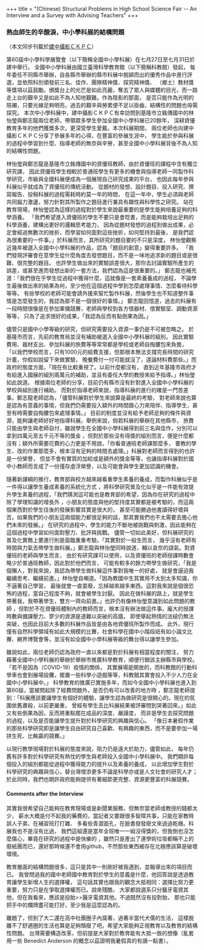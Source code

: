 +++
title = "(Chinese) Structural Problems in High School Science Fair -- An Interview and a Survey with Advising Teachers"
+++

### 熱血師生的辛酸淚，中小學科展的結構問題
（本文同步刊載於[建中攝影ＣＫＰＣ](https://www.facebook.com/CKPC.tw)）

第60屆中小學科學展覽會（以下簡稱全國中小學科展）在七月27日至七月31日於建中舉行。
全國中小學科展由國立臺灣科學教育館（以下簡稱科教館）發起，
每年委任不同縣市舉辦，自各縣市舉辦的縣市科展中脫穎而出的優秀作品中進行評選，並依照科別頒發前三名、佳作、團隊精神獎、探究精神獎、
（鄉土）教材獎等獎項以茲鼓勵。頒獎台上的光芒是如此亮麗，奪去了眾人與媒體的目光，而一路走上台的艱辛又是如此不為人知地艱難。作為陰影的那面，
是否只能作為光明的陪襯，只要光線足夠明亮，過去的艱辛與勞累便不足以掛齒，結構性的問題也毋需探究。
本次中小學科展中，建中攝影ＣＫＰＣ有幸訪問到基隆市立銘傳國中的林怡瑩與鄭志龍兩位老師，帶領眾多學生參加全國中小學科展已20餘年，
深耕資優教育多年的他們獲獎多次，更深受學生愛戴。本次科展期間，
兩位老師也向建中攝影ＣＫＰＣ分享了參展多年的心得，在豐富的參展生涯中，
學生能於參與科展的過程中學習到什麼、指導老師的無奈與辛勞，甚至全國中小學科展背後不為人知的結構性問題。

林怡瑩與鄭志龍是基隆市立銘傳國中的資優班教師，由於資優班的課程中含有獨立研究課，
因此資優班學生相較於普通班學生有更多的機會與指導老師一同製作科學研究，市級與全國科展便成為一個展現自己研究成果的平台，
也因此每年參與科展似乎就成為了資優班的傳統活動。
從題材的發想、設計題目、投入研究、撰寫報告、投稿科展的過程需耗時約莫一年的時間，
在這一年中，學生必須與老師共同腦力激盪，努力針對其所製作之題目進行兼具有趣性與科學性之研究。
站在教育現場，林怡瑩認為這樣的過程對於學生來說最重要的是學生能夠培養足夠的科學涵養。
「我們希望進入資優班的學生不要只是會唸書，而是能夠栽培出足夠的科學涵養，建構出更好的邏輯思考能力，
因為從題材發想的過程到做出成果，必定會經過無數次的挫折，而學習如何面對這些挫折，如何堅持到最後，
是我們認為很重要的一件事。」於科展而言，其所研究的題目要的不只是深度，
林怡瑩觀察近幾年被選入全國中小學科展的作品，認為「題目的創意」變得重要許多。
「我們發現評審會在意學生從什麼角度去發想題目，而不是一味地追求新的題目或是很難、很完整的題目。
也許學生做出來的實驗誤差很大，那你去討論實驗所產生的誤差，或甚至進而發想出新的一套方法，我們認為這是很重要的。」
鄭志龍也補充道：「我們很在乎學生從過程中獲得什麼，這就像是一套素養養成的過程，
不論學生最後做出來的結果為何，至少他在這個過程中學到怎麼處理事情、怎麼看待科學等等。
有些學校的老師可能會請外援來幫忙製作科展，然後學生也不知道整件事情是怎麼發生的，我認為那不是一個很好的事情。」
鄭志龍回憶道，過去的科展有一段時間很像是在參加軍備競賽，老師與學校到各方借器材、借實驗室、調動資源等等，
只為了追求很好的成果，「我認為反而有點倒果為因。」

儘管只是國中小學等級的研究，但研究需要投入資源一事仍是不可被忽略之。
於基隆市而言，先前的教育局並沒有補助被選入全國中小學科展的組別，
因此實驗費用、器材支出、參加科展的旅費等等常常都是學校或老師自掏腰包來負擔，
「以我們學校而言，只有1000元的經費支援，但那根本無法支撐完長時間的研究計畫，你假如說留下來做實驗，
晚餐費付一付可能就沒了，遑論材料費那些。」而政府的態度方面，「現在有比較重視了。以前什麼都沒有，
直到近年基隆市政府才有給進入國展的組別兩萬元的補助，並且有委任大學的教授來給予指導。」林怡瑩如此說道。
根據兩位老師的分享，目前仍有縣市沒有針對進入全國中小學科展的學校與組別進行補助。
而對於指導老師來說，指導科展的進行的確是一門苦差事。鄭志龍老師認為，「儘管科展對於學生來說算是最終的考驗，
對老師來說也算是認為有意義的事情，但我們仍需要投入額外的時間跟心力來陪伴、指導學生，甚至有時需要自掏腰包來處理事情。」
目前的制度並沒有給予老師足夠的條件與資源，能夠讓老師好好地指導科展。舉例來說，倘若科展的舉辦在其他縣市，
旅費只能由學生與老師自付，雖說學生在全國中小學科展得到前三名與佳作，分別可以拿到四萬元至五千元不等的獎金
，但對於那些沒有得獎的組別而言，便是什麼都沒有；額外所需要花費的心力更是不用說，「你看普通班老師課那麼多，
要教的學生、改的作業那麼多，根本沒有足夠的時間去處理。」科展對老師而言得到的也許是一份榮譽，
但並不會有實質的加給或是額外的獎金等等，也讓指導科展對於國中小教師而言成了一份僅存虛浮榮譽，以及可能會與學生更加認識的機會。

隨著新課綱的推行，教育部與校方越來越看重學生素養的養成，而製作科展似乎是一件得以讓學生養成素養的系統化方式
，將科學研究普及化似乎是一件能有效提升學生素養的過程，「我們猜測這可能也是教育部的希望，因為你在研究的過程中除了學理知識的增長外
，小朋友的態度與他的堅持度其實都是被考驗的，而這兩個東西對於學生往後的發展影響其實是很大的，
甚至可能勝過他書讀得好壞與否。如果我們的小朋友這兩個能力都很足夠的話，那其實我們也不太需要去擔心他們未來的發展。」
在研究的過程中，學生的能力不斷地被挑戰與刺激，因此能夠在這個過程中學習如何面對壓力、批評與挑戰。
儘管一切如此美好，但科展研究的普及化實務上要進行則是面臨重重考驗。「其實對於一般生而言，
幾乎沒有老師有時間與力氣去帶學生做科展。」鄭志龍與林怡瑩同時說道，輔以哀奈的語氣。對資優班的老師與學生而言，
由於有研究課可以使用，以及資優班的老師授課時數會略少於普通班教師，因此對於他們而言，
可能有較多的餘力帶學生做研究，「我是個懶人，對我來說，我認為帶學生做科展這件事對我唯一的好處，
就是會逼迫我繼續思考、繼續前進。」林怡瑩自嘲道。「因為教國中生其實用不太到太多知識，你不逼著自己學習，
最後就會一直耍廢，忘掉越來越多東西。這對我來說是個很恐怖的過程，當自己程度不夠，就會被學生討厭。
因此在做科展的路上，就是學生帶著我，我帶著學生，雙方一齊向前進。」也許仍有像林怡瑩意識到如此問題的教師
，但對於不在資優班體制內的教師而言，根本沒有辦法做這件事。龐大的授課時數與備課壓力、寥少的資源是道難以突破的高牆，
即使舉起熱情的法槌仍無法突破，也因此目前大多數的科展作品皆是由各地資優班所製作而成。
此外，現行僅有自然科學領域有如此大規模的比賽，社會科學在國中小階段祇有如小論文比賽、網界博覽會等，並沒有如全國中小學科展等級的舞台得以讓學生參加。

雖說如此，兩位老師仍認為政府一直以來都是對於科展有相當程度的關注，
努力藉著全國中小學科展的舉辦於舉辦市推廣科學教育，順便行銷該主辦縣市與學校。「若不是因為（COVID-19）疫情的關係，
其實展場是開放的，而科教館的行動科學車也會到展場設攤，擺置一些科學小遊戲等等，科教館其實會投入不少人力在全國中小學科展中。」
科學教育的推廣已實施多年，而如今全國中小學科展也進入到第60屆，當被問起除了經費問題外，是否仍有可以改善的地方時
，鄭志龍老師提到：「科展應該要讓學生有個好的體驗，讓學生認為做研究是很開心的。現在的氛圍依舊肅殺，以前更嚴重，
曾經有學生去比科展結果被評審問到哭著回來。」如此又有些倒果為因，反而將重點擺在成品的深度、嚴謹度，
而非是學生去探究問題的過程，以及是否能讓學生提升對於科學研究的興趣與信心。
「像日本暑假作業的那些科學研究即是讓學生自由研究自己喜歡、有興趣的東西，而不是要參加一場拼生死、比輸贏的競賽。」

以現行教學現場對於科展的態度來說，阻力仍是遠大於助力，儘管如此，
每年仍舊有許多對於科學研究有熱忱的學生與老師投入全國中小學科展中。
我們期許每個投入的組別都能從過程中獲得能力的提升以及素養的養成，
以此增加學生對於科學研究的興趣與信心，替台灣增添更多不論是科學亦或是人文社會的研究人才；
於此同時，我們也期許政府能夠提供有著細節更完整、資源更豐富的科展競賽。

#### Comments after the Interview
其實我很希望自己能夠在教育現場或是新聞業服務，但無奈當老師或教授的錢都太少，
薪水大概是付不起我的藥費的，當記者又要跟很多智障共事，只能在家教時誤人子弟、在補習班打打雜、
多看些青澀面孔，在臉書發發廢文來過過乾癮。科展我也不是沒有比過，
我們這組還是當年全班唯一一組沒得獎的，但我倒也沒怎麼傷心，畢竟在研究的過程中是快樂的
，雖然只是產出了連學術垃圾都稱不上的廢紙團而已，還好那時候還不會用github，不然那些東西被存在北極應該算是破壞環境。

教育層面的結構問題很多，這只是其中一則剛好被我遇到，並報導出來的項目而已。
我曾問過我的國中老師國中教育對於學生的意義是什麼，他回答說是透過教育讓學生新增人生的選擇權，
這句話其實也跟我的觀念大抵相同：選擇比努力更重要，努力只是在爭取選擇權而已。說來殘酷，
大家都說選系只分醫牙電資其他，但在我看來，應該是投胎>>醫牙電資其他。不過既然沒有投對胎，
那也只能把手中的爛牌盡可能打好，至少我是這麼認為的。

離題了，但到了大二還在高中社團圈子內窩著，過著半當代犬儒的生活，
這樣脫離不了舒適圈的生活也算是足夠頹廢了吧。希望大家能夠正視教育以及教育的結構性問題。
台灣需要構造改革，但前提是大家對於教育能有大抵一致的想像（亂套用一些 Benedict Anderson 的概念以茲證明我暑假真的有讀一點書）。
